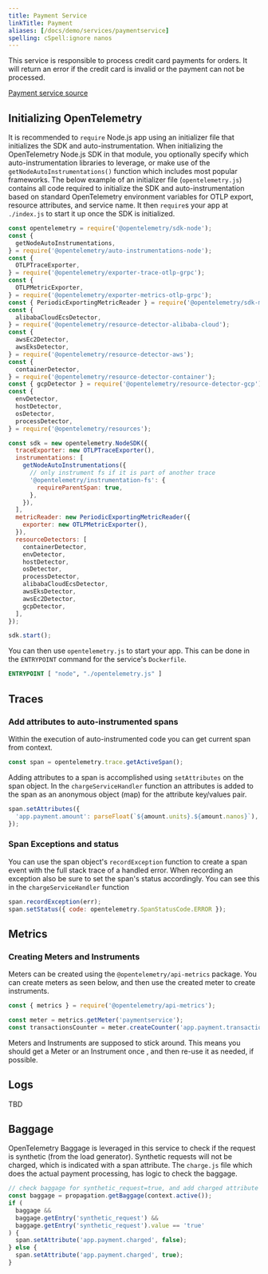 ```yaml
---
title: Payment Service
linkTitle: Payment
aliases: [/docs/demo/services/paymentservice]
spelling: cSpell:ignore nanos
---
```


This service is responsible to process credit card payments for orders. It will
return an error if the credit card is invalid or the payment can not be
processed.

[Payment service source](https://github.com/open-telemetry/opentelemetry-demo/blob/main/src/paymentservice/)

## Initializing OpenTelemetry

It is recommended to `require` Node.js app using an initializer file that
initializes the SDK and auto-instrumentation. When initializing the
OpenTelemetry Node.js SDK in that module, you optionally specify which
auto-instrumentation libraries to leverage, or make use of the
`getNodeAutoInstrumentations()` function which includes most popular frameworks.
The below example of an initializer file (`opentelemetry.js`) contains all code
required to initialize the SDK and auto-instrumentation based on standard
OpenTelemetry environment variables for OTLP export, resource attributes, and
service name. It then `require`s your app at `./index.js` to start it up once
the SDK is initialized.

```javascript
const opentelemetry = require('@opentelemetry/sdk-node');
const {
  getNodeAutoInstrumentations,
} = require('@opentelemetry/auto-instrumentations-node');
const {
  OTLPTraceExporter,
} = require('@opentelemetry/exporter-trace-otlp-grpc');
const {
  OTLPMetricExporter,
} = require('@opentelemetry/exporter-metrics-otlp-grpc');
const { PeriodicExportingMetricReader } = require('@opentelemetry/sdk-metrics');
const {
  alibabaCloudEcsDetector,
} = require('@opentelemetry/resource-detector-alibaba-cloud');
const {
  awsEc2Detector,
  awsEksDetector,
} = require('@opentelemetry/resource-detector-aws');
const {
  containerDetector,
} = require('@opentelemetry/resource-detector-container');
const { gcpDetector } = require('@opentelemetry/resource-detector-gcp');
const {
  envDetector,
  hostDetector,
  osDetector,
  processDetector,
} = require('@opentelemetry/resources');

const sdk = new opentelemetry.NodeSDK({
  traceExporter: new OTLPTraceExporter(),
  instrumentations: [
    getNodeAutoInstrumentations({
      // only instrument fs if it is part of another trace
      '@opentelemetry/instrumentation-fs': {
        requireParentSpan: true,
      },
    }),
  ],
  metricReader: new PeriodicExportingMetricReader({
    exporter: new OTLPMetricExporter(),
  }),
  resourceDetectors: [
    containerDetector,
    envDetector,
    hostDetector,
    osDetector,
    processDetector,
    alibabaCloudEcsDetector,
    awsEksDetector,
    awsEc2Detector,
    gcpDetector,
  ],
});

sdk.start();
```

You can then use `opentelemetry.js` to start your app. This can be done in the
`ENTRYPOINT` command for the service's `Dockerfile`.

```dockerfile
ENTRYPOINT [ "node", "./opentelemetry.js" ]
```

## Traces

### Add attributes to auto-instrumented spans

Within the execution of auto-instrumented code you can get current span from
context.

```javascript
const span = opentelemetry.trace.getActiveSpan();
```

Adding attributes to a span is accomplished using `setAttributes` on the span
object. In the `chargeServiceHandler` function an attributes is added to the
span as an anonymous object (map) for the attribute key/values pair.

```javascript
span.setAttributes({
  'app.payment.amount': parseFloat(`${amount.units}.${amount.nanos}`),
});
```

### Span Exceptions and status

You can use the span object's `recordException` function to create a span event
with the full stack trace of a handled error. When recording an exception also
be sure to set the span's status accordingly. You can see this in the
`chargeServiceHandler` function

```javascript
span.recordException(err);
span.setStatus({ code: opentelemetry.SpanStatusCode.ERROR });
```

## Metrics

### Creating Meters and Instruments

Meters can be created using the `@opentelemetry/api-metrics` package. You can
create meters as seen below, and then use the created meter to create
instruments.

```javascript
const { metrics } = require('@opentelemetry/api-metrics');

const meter = metrics.getMeter('paymentservice');
const transactionsCounter = meter.createCounter('app.payment.transactions');
```

Meters and Instruments are supposed to stick around. This means you should get a
Meter or an Instrument once , and then re-use it as needed, if possible.

## Logs

TBD

## Baggage

OpenTelemetry Baggage is leveraged in this service to check if the request is
synthetic (from the load generator). Synthetic requests will not be charged,
which is indicated with a span attribute. The `charge.js` file which does the
actual payment processing, has logic to check the baggage.

```javascript
// check baggage for synthetic_request=true, and add charged attribute accordingly
const baggage = propagation.getBaggage(context.active());
if (
  baggage &&
  baggage.getEntry('synthetic_request') &&
  baggage.getEntry('synthetic_request').value == 'true'
) {
  span.setAttribute('app.payment.charged', false);
} else {
  span.setAttribute('app.payment.charged', true);
}
```
